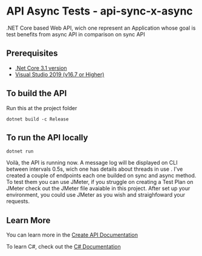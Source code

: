 ﻿# API Async Tests - api-sync-x-async
.NET Core based Web API, wich one represent an Application whose goal is test benefits from async API in comparison on sync API

## Prerequisites
* [.Net Core 3.1 version](https://dotnet.microsoft.com/download/dotnet/3.1)
* [Visual Studio 2019 (v16.7 or Higher)](https://visualstudio.microsoft.com/pt-br/downloads/)

## To build the API
Run this at the project folder
```
dotnet build -c Release
```

## To run the API locally
```
dotnet run
```

Voilà, the API is running now.
A message log will be displayed on CLI between intervals 0.5s, wich one has details about threads in use .
I've created a couple of endpoints each one builded on sync and async method.
To test them you can use JMeter, if you struggle on creating a Test Plan on JMeter check out the JMeter file avaiable in this project.
After set up your environment, you could use JMeter as you wish and straighfoward your requests.

## Learn More
You can learn more in the [Create API Documentation](https://docs.microsoft.com/pt-br/visualstudio/get-started/csharp/tutorial-console?view=vs-2022)

To learn C#, check out the [C# Documentation](https://docs.microsoft.com/pt-br/dotnet/csharp/)
